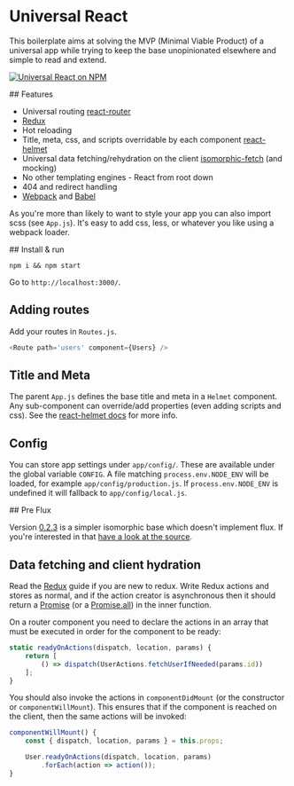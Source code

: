 # Universal React
This boilerplate aims at solving the MVP (Minimal Viable Product) of a universal app while trying to keep the base unopinionated elsewhere and simple to read and extend.

[![Universal React on NPM](https://img.shields.io/npm/v/universal-react.svg)](https://www.npmjs.com/package/universal-react)

## Features

- Universal routing [react-router](https://github.com/rackt/react-router)
- [Redux](https://rackt.github.io/redux/)
- Hot reloading
- Title, meta, css, and scripts overridable by each component [react-helmet](https://github.com/nfl/react-helmet)
- Universal data fetching/rehydration on the client [isomorphic-fetch](https://github.com/matthew-andrews/isomorphic-fetch) (and mocking)
- No other templating engines - React from root down
- 404 and redirect handling
- [Webpack](https://webpack.github.io) and [Babel](https://babeljs.io)

As you're more than likely to want to style your app you can also import scss (see `App.js`). It's easy to add css, less, or whatever you like using a webpack loader.

## Install & run

```
npm i && npm start
```

Go to `http://localhost:3000/`.

## Adding routes

Add your routes in `Routes.js`.

```js
<Route path='users' component={Users} />
```

## Title and Meta

The parent `App.js` defines the base title and meta in a `Helmet` component. Any sub-component can override/add properties (even adding scripts and css). See the [react-helmet docs](https://github.com/nfl/react-helmet) for more info.

## Config

You can store app settings under `app/config/`. These are available under the global variable `CONFIG`. A file matching `process.env.NODE_ENV` will be loaded, for example `app/config/production.js`. If `process.env.NODE_ENV` is undefined it will fallback to `app/config/local.js`.

## Pre Flux

Version [0.2.3](https://github.com/DominicTobias/universal-react/releases/tag/0.2.3) is a simpler isomorphic base which doesn't implement flux. If you're interested in that [have a look at the source](https://github.com/DominicTobias/universal-react/tree/73a61c1c554684583d080f5496ed21b78c62f1a0).

## Data fetching and client hydration

Read the [Redux](https://rackt.github.io/redux/) guide if you are new to redux. Write Redux actions and stores as normal, and if the action creator is asynchronous then it should return a [Promise](https://developer.mozilla.org/en/docs/Web/JavaScript/Reference/Global_Objects/Promise) (or a [Promise.all](https://developer.mozilla.org/en-US/docs/Web/JavaScript/Reference/Global_Objects/Promise/all)) in the inner function.

On a router component you need to declare the actions in an array that must be executed in order for the component to be ready:

```js
static readyOnActions(dispatch, location, params) {
	return [
		() => dispatch(UserActions.fetchUserIfNeeded(params.id))
	];
}
```

You should also invoke the actions in `componentDidMount` (or the constructor or `componentWillMount`). This ensures that if the component is reached on the client, then the same actions will be invoked:

```js
componentWillMount() {
	const { dispatch, location, params } = this.props;

	User.readyOnActions(dispatch, location, params)
		.forEach(action => action());
}
```